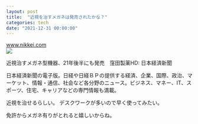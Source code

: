 ```yaml
---
layout: post
title:  "近視を治すメガネは発売されたかな？"
categories: tech
date: "2021-12-31 00:00:00"
---
```



<div class="card">
  <a href="https://www.nikkei.com/article/DGXZQODZ10AHV0Q0A211C2000000"></a>
  <div class="card__header">
    <a href="https://www.nikkei.com/article/DGXZQODZ10AHV0Q0A211C2000000">www.nikkei.com</a>
  </div>
  <div class="card__image">
    <img src="https://www.nikkei.com/.resources/k-components/rectangle.rev-b4d855d.png">
  </div>
  <div class="card__title">
    <p>近視治すメガネ型機器、21年後半にも発売　窪田製薬HD: 日本経済新聞</p>
  </div>
  <div class="card__description">
    <p>日本経済新聞の電子版。日経や日経ＢＰの提供する経済、企業、国際、政治、マーケット、情報・通信、社会など各分野のニュース。ビジネス、マネー、IT、スポーツ、住宅、キャリアなどの専門情報も満載。</p>
  </div>
</div>


近視を治せるらしい。
デスクワークが多いので早く使ってみたい。

免許からメガネ有りがとれると嬉しいからね。
